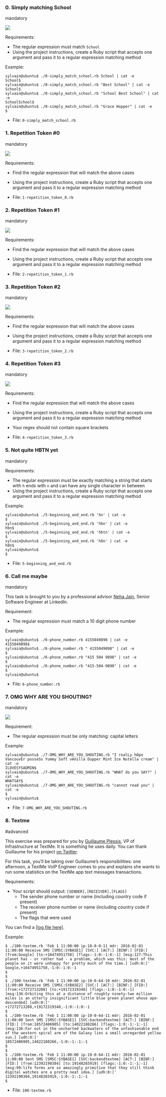 ### 0\. Simply matching School

mandatory

![](https://s3.amazonaws.com/alx-intranet.hbtn.io/uploads/medias/2020/9/ec65557f0da1fbfbff6659413885e4d4822f5b1d.png?X-Amz-Algorithm=AWS4-HMAC-SHA256&X-Amz-Credential=AKIARDDGGGOUSBVO6H7D%2F20231031%2Fus-east-1%2Fs3%2Faws4_request&X-Amz-Date=20231031T161625Z&X-Amz-Expires=86400&X-Amz-SignedHeaders=host&X-Amz-Signature=a13745551285731cdda3db21f9e355d219bac86b031ffa491501d13cd5e71387)

Requirements:

- The regular expression must match `School`
- Using the project instructions, create a Ruby script that accepts one argument and pass it to a regular expression matching method

Example:

```
sylvain@ubuntu$ ./0-simply_match_school.rb School | cat -e
School$
sylvain@ubuntu$ ./0-simply_match_school.rb "Best School" | cat -e
School$
sylvain@ubuntu$ ./0-simply_match_school.rb "School Best School" | cat -e
SchoolSchool$
sylvain@ubuntu$ ./0-simply_match_school.rb "Grace Hopper" | cat -e
$
```

- File: `0-simply_match_school.rb`

### 1\. Repetition Token #0

mandatory

![](https://s3.amazonaws.com/alx-intranet.hbtn.io/uploads/medias/2020/9/e7db3c377d46453588fc84f3a975661d142fee91.png?X-Amz-Algorithm=AWS4-HMAC-SHA256&X-Amz-Credential=AKIARDDGGGOUSBVO6H7D%2F20231031%2Fus-east-1%2Fs3%2Faws4_request&X-Amz-Date=20231031T161625Z&X-Amz-Expires=86400&X-Amz-SignedHeaders=host&X-Amz-Signature=21d0f9ee06ea02a51b84eefb1e3cfc6d3008d4bbbc6adff70da71b09f8953367)

Requirements:

- Find the regular expression that will match the above cases
- Using the project instructions, create a Ruby script that accepts one argument and pass it to a regular expression matching method

- File: `1-repetition_token_0.rb`

### 2\. Repetition Token #1

mandatory

![](https://s3.amazonaws.com/alx-intranet.hbtn.io/uploads/medias/2020/9/c59ff11db195d5cf17d1790a5141ae2f234786d2.png?X-Amz-Algorithm=AWS4-HMAC-SHA256&X-Amz-Credential=AKIARDDGGGOUSBVO6H7D%2F20231031%2Fus-east-1%2Fs3%2Faws4_request&X-Amz-Date=20231031T161626Z&X-Amz-Expires=86400&X-Amz-SignedHeaders=host&X-Amz-Signature=6aafd7f4b7191c386a9bb5f6e197d4f3d4df367bfbb8c514a98f77a29aab641c)

Requirements:

- Find the regular expression that will match the above cases
- Using the project instructions, create a Ruby script that accepts one argument and pass it to a regular expression matching method

- File: `2-repetition_token_1.rb`

### 3\. Repetition Token #2

mandatory

![](https://s3.amazonaws.com/alx-intranet.hbtn.io/uploads/medias/2020/9/3b6bf4aeca6a0c2de584e7f5d68d11eef57ce205.png?X-Amz-Algorithm=AWS4-HMAC-SHA256&X-Amz-Credential=AKIARDDGGGOUSBVO6H7D%2F20231031%2Fus-east-1%2Fs3%2Faws4_request&X-Amz-Date=20231031T161626Z&X-Amz-Expires=86400&X-Amz-SignedHeaders=host&X-Amz-Signature=37fe7b620587df6f06d1afa3a12a8c2a175b5d280e595ebc3b3b9e5d3b2c3983)

Requirements:

- Find the regular expression that will match the above cases
- Using the project instructions, create a Ruby script that accepts one argument and pass it to a regular expression matching method

- File: `3-repetition_token_2.rb`

### 4\. Repetition Token #3

mandatory

![](https://s3.amazonaws.com/alx-intranet.hbtn.io/uploads/medias/2020/9/f8dbcb9cf5ae569a8645027dc46e81cb372ce28e.png?X-Amz-Algorithm=AWS4-HMAC-SHA256&X-Amz-Credential=AKIARDDGGGOUSBVO6H7D%2F20231031%2Fus-east-1%2Fs3%2Faws4_request&X-Amz-Date=20231031T161626Z&X-Amz-Expires=86400&X-Amz-SignedHeaders=host&X-Amz-Signature=edeb270d57f5fcd63c3d41062f23e7b90127f286f739f602fa1ebe4a532950c2)

Requirements:

- Find the regular expression that will match the above cases
- Using the project instructions, create a Ruby script that accepts one argument and pass it to a regular expression matching method
- Your regex should not contain square brackets

- File: `4-repetition_token_3.rb`

### 5\. Not quite HBTN yet

mandatory

Requirements:

- The regular expression must be exactly matching a string that starts with `h` ends with `n` and can have any single character in between
- Using the project instructions, create a Ruby script that accepts one argument and pass it to a regular expression matching method

Example:

```
sylvain@ubuntu$ ./5-beginning_and_end.rb 'hn' | cat -e
$
sylvain@ubuntu$ ./5-beginning_and_end.rb 'hbn' | cat -e
hbn$
sylvain@ubuntu$ ./5-beginning_and_end.rb 'hbtn' | cat -e
$
sylvain@ubuntu$ ./5-beginning_and_end.rb 'h8n' | cat -e
h8n$
sylvain@ubuntu$
$
```

- File: `5-beginning_and_end.rb`

### 6\. Call me maybe

mandatory

This task is brought to you by a professional advisor [Neha Jain](https://intranet.alxswe.com/rltoken/GqwvXAvTXR_JXqyTvZ4AzQ "Neha Jain"), Senior Software Engineer at LinkedIn.

Requirement:

- The regular expression must match a 10 digit phone number

Example:

```
sylvain@ubuntu$ ./6-phone_number.rb 4155049898 | cat -e
4155049898$
sylvain@ubuntu$ ./6-phone_number.rb " 4155049898" | cat -e
$
sylvain@ubuntu$ ./6-phone_number.rb "415 504 9898" | cat -e
$
sylvain@ubuntu$ ./6-phone_number.rb "415-504-9898" | cat -e
$
sylvain@ubuntu$
```

- File: `6-phone_number.rb`

### 7\. OMG WHY ARE YOU SHOUTING?

mandatory

![](/images/contents/sysadmin/projects/78/shouting.jpg)

Requirement:

- The regular expression must be only matching: capital letters

Example:

```
sylvain@ubuntu$ ./7-OMG_WHY_ARE_YOU_SHOUTING.rb "I realLy hOpe VancouvEr posseSs Yummy Soft vAnilla Dupper Mint Ice Nutella cream" | cat -e
ILOVESYSADMIN$
sylvain@ubuntu$ ./7-OMG_WHY_ARE_YOU_SHOUTING.rb "WHAT do you SAY?" | cat -e
WHATSAY$
sylvain@ubuntu$ ./7-OMG_WHY_ARE_YOU_SHOUTING.rb "cannot read you" | cat -e
$
sylvain@ubuntu$
```

- File: `7-OMG_WHY_ARE_YOU_SHOUTING.rb`

### 8\. Textme

#advanced

This exercise was prepared for you by [Guillaume Plessis](https://intranet.alxswe.com/rltoken/2Rwwb9pSGKXSp3b3BcqkAw "Guillaume Plessis"), VP of Infrastructure at TextMe. It is something he uses daily. You can thank Guillaume for his project [on Twitter](https://intranet.alxswe.com/rltoken/Vz-iLl3_Of797s9TsjCxJQ "on Twitter").

For this task, you’ll be taking over Guillaume’s responsibilities: one afternoon, a TextMe VoIP Engineer comes to you and explains she wants to run some statistics on the TextMe app text messages transactions.

Requirements:

- Your script should output: `[SENDER],[RECEIVER],[FLAGS]`
    - The sender phone number or name (including country code if present)
    - The receiver phone number or name (including country code if present)
    - The flags that were used

You can find a [\[log file here\]](http://intranet-projects-files.s3.amazonaws.com/holbertonschool-sysadmin_devops/78/text_messages.log).

Example:

```
$ ./100-textme.rb 'Feb 1 11:00:00 ip-10-0-0-11 mdr: 2016-02-01 11:00:00 Receive SMS [SMSC:SYBASE1] [SVC:] [ACT:] [BINF:] [FID:] [from:Google] [to:+16474951758] [flags:-1:0:-1:0:-1] [msg:127:This planet has - or rather had - a problem, which was this: most of the people on it were unhappy for pretty much of the time.] [udh:0:]'
Google,+16474951758,-1:0:-1:0:-1
$
$
$ ./100-textme.rb 'Feb 1 11:00:00 ip-10-0-64-10 mdr: 2016-02-01 11:00:00 Receive SMS [SMSC:SYBASE2] [SVC:] [ACT:] [BINF:] [FID:] [from:+17272713208] [to:+19172319348] [flags:-1:0:-1:0:-1] [msg:136:Orbiting this at a distance of roughly ninety-two million miles is an utterly insignificant little blue green planet whose ape-descended] [udh:0:]'
+17272713208,+19172319348,-1:0:-1:0:-1
$
$ ./100-textme.rb 'Feb 1 11:00:00 ip-10-0-64-11 mdr: 2016-02-01 11:00:00 Sent SMS [SMSC:SYBASE1] [SVC:backendtextme] [ACT:] [BINF:] [FID:] [from:18572406905] [to:14022180266] [flags:-1:0:-1:-1:-1] [msg:136:Far out in the uncharted backwaters of the unfashionable end of the western spiral arm of the Galaxy lies a small unregarded yellow sun.] [udh:0:]'
18572406905,14022180266,-1:0:-1:-1:-1
$
$
$ ./100-textme.rb 'Feb 1 11:00:00 ip-10-0-64-11 mdr: 2016-02-01 11:00:00 Sent SMS [SMSC:SYBASE1] [SVC:backendtextme] [ACT:] [BINF:] [FID:] [from:12392190384] [to:19148265919] [flags:-1:0:-1:-1:-1] [msg:99:life forms are so amazingly primitive that they still think digital watches are a pretty neat idea.] [udh:0:]'
12392190384,19148265919,-1:0:-1:-1:-1
$

```

- File: `100-textme.rb`